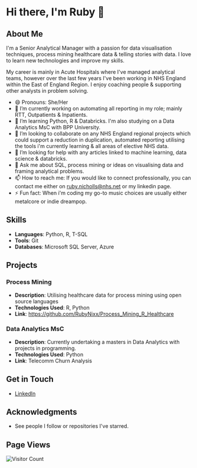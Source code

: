 <!--
**RubyNixx/RubyNixx** is a ✨ _special_ ✨ repository because its `README.md` (this file) appears on your GitHub profile.

Here are some ideas to get you started:

- 🔭 I’m currently working on ...
- 🌱 I’m currently learning ...
- 👯 I’m looking to collaborate on ...
- 🤔 I’m looking for help with ...
- 💬 Ask me about ...
- 📫 How to reach me: ...
- 😄 Pronouns: ...
- ⚡ Fun fact: ...
-->
# Hi there, I'm Ruby 👋

## About Me

I'm a Senior Analytical Manager with a passion for data visualisation techniques, process mining healthcare data & telling stories with data. I love to learn new technologies and improve my skills.

My career is mainly in Acute Hospitals where I've managed analytical teams, however over the last few years I've been working in NHS England within the East of England Region. I enjoy coaching people & supporting other analysts in problem solving.

- 😄 Pronouns: She/Her
- 🔭 I’m currently working on automating all reporting in my role; mainly RTT, Outpatients & Inpatients.
- 🌱 I’m learning Python, R & Databricks. I'm also studying on a Data Analytics MsC with BPP University.
- 👯 I’m looking to collaborate on any NHS England regional projects which could support a reduction in duplication, automated reporting utilising the tools i'm currently learning & all areas of elective NHS data.
- 🤔 I’m looking for help with any articles linked to machine learning, data science & databricks.
- 💬 Ask me about SQL, process mining or ideas on visualising data and framing analytical problems.
- 📫 How to reach me: If you would like to connect professionally, you can contact me either on ruby.nicholls@nhs.net or my linkedin page.
- ⚡ Fun fact: When i'm coding my go-to music choices are usually either metalcore or indie dreampop.

## Skills

- **Languages**: Python, R, T-SQL
- **Tools**: Git
- **Databases**: Microsoft SQL Server, Azure

## Projects

### Process Mining
- **Description**: Utilising healthcare data for process mining using open source languages
- **Technologies Used**: R, Python
- **Link**: https://github.com/RubyNixx/Process_Mining_R_Healthcare

### Data Analytics MsC
- **Description**: Currently undertaking a masters in Data Analytics with projects in programming.
- **Technologies Used**: Python
- **Link**: Telecomm Churn Analysis

## Get in Touch

- [LinkedIn]([your-linkedin-url](https://www.linkedin.com/in/rubynix/))

## Acknowledgments

- See people I follow or repositories I've starred.

## Page Views

![Visitor Count](https://profile-counter.glitch.me/{RubyNixx}/count.svg)
